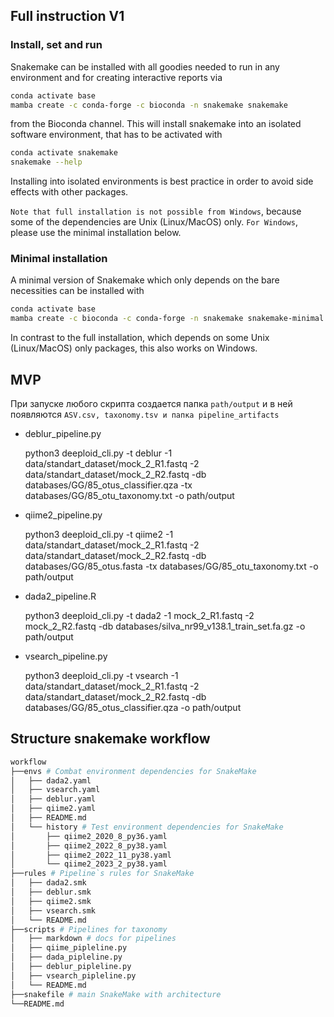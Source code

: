 ## Full instruction V1

### Install, set and run

Snakemake can be installed with all goodies needed to run in any environment and for creating interactive reports via

```sh
conda activate base
mamba create -c conda-forge -c bioconda -n snakemake snakemake
```

from the Bioconda channel. This will install snakemake into an isolated software environment, that has to be activated with

```sh
conda activate snakemake
snakemake --help
```

Installing into isolated environments is best practice in order to avoid side effects with other packages.

`Note that full installation is not possible from Windows`, because some of the dependencies are Unix (Linux/MacOS) only. `For Windows`, please use the minimal installation below.

### Minimal installation

A minimal version of Snakemake which only depends on the bare necessities can be installed with

```sh
conda activate base
mamba create -c bioconda -c conda-forge -n snakemake snakemake-minimal
```

In contrast to the full installation, which depends on some Unix (Linux/MacOS) only packages, this also works on Windows.

## MVP

При запуске любого скрипта создается папка `path/output` и в ней появляются `ASV.csv, taxonomy.tsv и папка pipeline_artifacts`

- deblur_pipeline.py

    python3 deeploid_cli.py -t deblur -1 data/standart_dataset/mock_2_R1.fastq -2 data/standart_dataset/mock_2_R2.fastq -db databases/GG/85_otus_classifier.qza -tx databases/GG/85_otu_taxonomy.txt -o path/output

- qiime2_pipeline.py

    python3 deeploid_cli.py -t qiime2 -1 data/standart_dataset/mock_2_R1.fastq -2 data/standart_dataset/mock_2_R2.fastq -db databases/GG/85_otus.fasta -tx databases/GG/85_otu_taxonomy.txt -o path/output

- dada2_pipeline.R

    python3 deeploid_cli.py -t dada2 -1 mock_2_R1.fastq -2 mock_2_R2.fastq -db databases/silva_nr99_v138.1_train_set.fa.gz -o path/output

- vsearch_pipeline.py

    python3 deeploid_cli.py -t vsearch -1 data/standart_dataset/mock_2_R1.fastq -2 data/standart_dataset/mock_2_R2.fastq -db databases/GG/85_otus_classifier.qza -o path/output

## Structure snakemake workflow

```py
workflow
├──envs # Combat environment dependencies for SnakeMake
│   ├── dada2.yaml 
│   ├── vsearch.yaml 
│   ├── deblur.yaml
│   ├── qiime2.yaml
│   ├── README.md
│   └── history # Test environment dependencies for SnakeMake
│       ├── qiime2_2020_8_py36.yaml
│       ├── qiime2_2022_8_py38.yaml
│       ├── qiime2_2022_11_py38.yaml
│       └── qiime2_2023_2_py38.yaml
├──rules # Pipeline`s rules for SnakeMake
│   ├── dada2.smk
│   ├── deblur.smk
│   ├── qiime2.smk
│   ├── vsearch.smk
│   └── README.md
├──scripts # Pipelines for taxonomy
│   ├── markdown # docs for pipelines
│   ├── qiime_pipleline.py
│   ├── dada_pipleline.py
│   ├── deblur_pipleline.py
│   ├── vsearch_pipleline.py
│   └── README.md
├──snakefile # main SnakeMake with architecture
└──README.md
```

